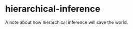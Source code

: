 hierarchical-inference
======================

A note about how hierarchical inference will save the world.